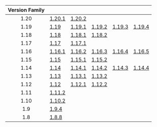 | Version Family | | | | | |
|:---:|---|---|---|---|---|
| 1.20 | [1.20.1](https://github.com/BaldGang/spigot-build/releases/download/20231216/spigot-1.20.1.jar) | [1.20.2](https://github.com/BaldGang/spigot-build/releases/download/20231216/spigot-1.20.2.jar) | | | |
| 1.19 | [1.19](https://github.com/BaldGang/spigot-build/releases/download/20231216/spigot-1.19.jar) | [1.19.1](https://github.com/BaldGang/spigot-build/releases/download/20231216/spigot-1.19.1.jar) | [1.19.2](https://github.com/BaldGang/spigot-build/releases/download/20231216/spigot-1.19.2.jar) | [1.19.3](https://github.com/BaldGang/spigot-build/releases/download/20231216/spigot-1.19.3.jar) | [1.19.4](https://github.com/BaldGang/spigot-build/releases/download/20231216/spigot-1.19.4.jar) |
| 1.18 | [1.18](https://github.com/BaldGang/spigot-build/releases/download/20231216/spigot-1.18.jar) | [1.18.1](https://github.com/BaldGang/spigot-build/releases/download/20231216/spigot-1.18.1.jar) | [1.18.2](https://github.com/BaldGang/spigot-build/releases/download/20231216/spigot-1.18.2.jar) | | |
| 1.17 | [1.17](https://github.com/BaldGang/spigot-build/releases/download/20231216/spigot-1.17.jar) | [1.17.1](https://github.com/BaldGang/spigot-build/releases/download/20231216/spigot-1.17.1.jar) | | | |
| 1.16 | [1.16.1](https://github.com/BaldGang/spigot-build/releases/download/20231216/spigot-1.16.1.jar) | [1.16.2](https://github.com/BaldGang/spigot-build/releases/download/20231216/spigot-1.16.2.jar) | [1.16.3](https://github.com/BaldGang/spigot-build/releases/download/20231216/spigot-1.16.3.jar) | [1.16.4](https://github.com/BaldGang/spigot-build/releases/download/20231216/spigot-1.16.4.jar) | [1.16.5](https://github.com/BaldGang/spigot-build/releases/download/20231216/spigot-1.16.5.jar) |
| 1.15 | [1.15](https://github.com/BaldGang/spigot-build/releases/download/20231216/spigot-1.15.jar) | [1.15.1](https://github.com/BaldGang/spigot-build/releases/download/20231216/spigot-1.15.1.jar) | [1.15.2](https://github.com/BaldGang/spigot-build/releases/download/20231216/spigot-1.15.2.jar) | | |
| 1.14 | [1.14](https://github.com/BaldGang/spigot-build/releases/download/20231216/spigot-1.14.jar) | [1.14.1](https://github.com/BaldGang/spigot-build/releases/download/20231216/spigot-1.14.1.jar) | [1.14.2](https://github.com/BaldGang/spigot-build/releases/download/20231216/spigot-1.14.2.jar) | [1.14.3](https://github.com/BaldGang/spigot-build/releases/download/20231216/spigot-1.14.3.jar) | [1.14.4](https://github.com/BaldGang/spigot-build/releases/download/20231216/spigot-1.14.4.jar) |
| 1.13 | [1.13](https://github.com/BaldGang/spigot-build/releases/download/20231216/spigot-1.13.jar) | [1.13.1](https://github.com/BaldGang/spigot-build/releases/download/20231216/spigot-1.13.1.jar) | [1.13.2](https://github.com/BaldGang/spigot-build/releases/download/20231216/spigot-1.13.2.jar) | | |
| 1.12 | [1.12](https://github.com/BaldGang/spigot-build/releases/download/20231216/spigot-1.12.jar) | [1.12.1](https://github.com/BaldGang/spigot-build/releases/download/20231216/spigot-1.12.1.jar) | [1.12.2](https://github.com/BaldGang/spigot-build/releases/download/20231216/spigot-1.12.2.jar) | | |
| 1.11 | [1.11.2](https://github.com/BaldGang/spigot-build/releases/download/20231216/spigot-1.11.2.jar) | | | | |
| 1.10 | [1.10.2](https://github.com/BaldGang/spigot-build/releases/download/20231216/spigot-1.10.2.jar) | | | | |
| 1.9 | [1.9.4](https://github.com/BaldGang/spigot-build/releases/download/20231216/spigot-1.9.4.jar) | | | | |
| 1.8 | [1.8.8](https://github.com/BaldGang/spigot-build/releases/download/20231216/spigot-1.8.8.jar) | | | | |
